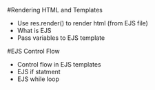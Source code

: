 #Rendering HTML and Templates

* Use res.render() to render html (from EJS file)
* What is EJS
* Pass variables to EJS template

#EJS Control Flow

* Control flow in EJS templates
* EJS if statment
* EJS while loop    